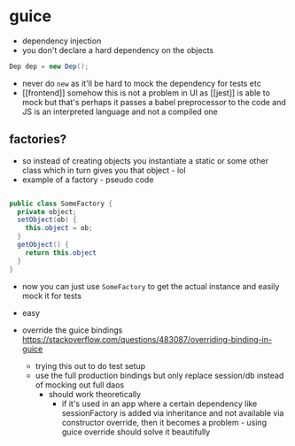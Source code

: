 # guice

- dependency injection
- you don't declare a hard dependency on the objects

```java
Dep dep = new Dep();
```

- never do `new` as it'll be hard to mock the dependency for tests etc
- [[frontend]] somehow this is not a problem in UI as [[jest]] is able to mock but that's perhaps it passes a babel preprocessor to the code and JS is an interpreted language and not a compiled one

## factories?
- so instead of creating objects you instantiate a static or some other class which in turn gives you that object - lol
- example of a factory - pseudo code 

```java

public class SomeFactory {
  private object;
  setObject(ob) {
    this.object = ob;
  }
  getObject() {
    return this.object
  }
}

```

- now you can just use `SomeFactory` to get the actual instance and easily mock it for tests
- easy

- override the guice bindings https://stackoverflow.com/questions/483087/overriding-binding-in-guice
  - trying this out to do test setup
  - use the full production bindings but only replace session/db instead of mocking out full daos
    - should work theoretically
      - if it's used in an app where a certain dependency like sessionFactory is added via inheritance and not available via constructor override, then it becomes a problem - using guice override should solve it beautifully

